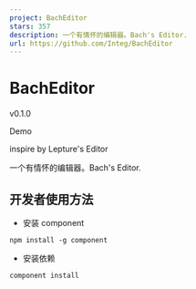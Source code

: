 ```yaml
---
project: BachEditor
stars: 357
description: 一个有情怀的编辑器。Bach's Editor.
url: https://github.com/Integ/BachEditor
---
```


BachEditor
==========

v0.1.0

Demo

inspire by Lepture's Editor

一个有情怀的编辑器。Bach's Editor.

开发者使用方法
-------

-   安装 component

```
npm install -g component
```

-   安装依赖

```
component install
```
